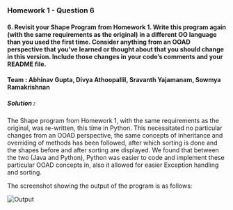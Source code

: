 ### Homework 1 - Question 6
#### 6. Revisit your Shape Program from Homework 1.  Write this program again (with the same requirements as the original) in a different OO language than you used the first time. Consider anything from an OOAD perspective that you’ve learned or thought about that you should change in this version.  Include those changes in your code’s comments and your README file.

#### Team : Abhinav Gupta, Divya Athoopallil, Sravanth Yajamanam, Sowmya Ramakrishnan

##### Solution :

The Shape program from Homework 1, with the same requirements as the original, was re-written, this time in Python. 
This necessitated no particular changes from an OOAD perspective, the same concepts of inheritance and overriding of methods has been followed, after which sorting is done and the shapes before and after sorting are displayed. 
We found that between the two (Java and Python), Python was easier to code and implement these particular OOAD concepts in, also it allowed for easier Exception handling and sorting.

The screenshot showing the output of the program is as follows:

![Output](https://github.com/sowmya2910/Object-Oriented-Analysis-Design/blob/master/Homework_2/HW2%20Q6%20Output.jpg)
